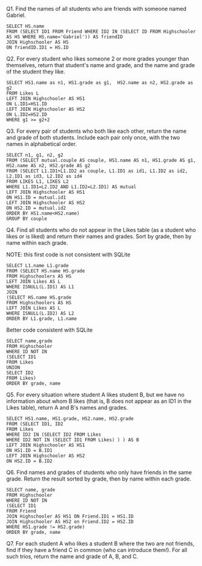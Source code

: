 Q1. Find the names of all students who are friends with someone named Gabriel. 

    SELECT HS.name
    FROM (SELECT ID1 FROM Friend WHERE ID2 IN (SELECT ID FROM Highschooler AS HS WHERE HS.name='Gabriel')) AS friendID
    JOIN Highschooler AS HS
    ON friendID.ID1 = HS.ID

Q2. For every student who likes someone 2 or more grades younger than themselves, return that student's name and grade, and the name and grade of the student they like. 

    SELECT HS1.name as n1, HS1.grade as g1,  HS2.name as n2, HS2.grade as g2
    FROM Likes L
    LEFT JOIN Highschooler AS HS1
    ON L.ID1=HS1.ID
    LEFT JOIN Highschooler AS HS2
    ON L.ID2=HS2.ID
    WHERE g1 >= g2+2

Q3. For every pair of students who both like each other, return the name and grade of both students. Include each pair only once, with the two names in alphabetical order. 

    SELECT n1, g1, n2, g2
    FROM (SELECT mutual.couple AS couple, HS1.name AS n1, HS1.grade AS g1, HS2.name AS n2, HS2.grade AS g2
    FROM (SELECT L1.ID1+L1.ID2 as couple, L1.ID1 as id1, L1.ID2 as id2, L2.ID1 as id3, L2.ID2 as id4
    FROM LIKES L1, LIKES L2
    WHERE L1.ID1=L2.ID2 AND L1.ID2=L2.ID1) AS mutual
    LEFT JOIN Highschooler AS HS1
    ON HS1.ID = mutual.id1
    LEFT JOIN Highschooler AS HS2
    ON HS2.ID = mutual.id2
    ORDER BY HS1.name<HS2.name)
    GROUP BY couple

Q4. Find all students who do not appear in the Likes table (as a student who likes or is liked) and return their names and grades. Sort by grade, then by name within each grade. 

NOTE: this first code is not consistent with SQLite

    SELECT L1.name L1.grade
    FROM (SELECT HS.name HS.grade
    FROM Highschoolers AS HS
    LEFT JOIN Likes AS L
    WHERE ISNULL(L.ID1) AS L1
    JOIN
    (SELECT HS.name HS.grade
    FROM Highschoolers AS HS
    LEFT JOIN Likes AS L
    WHERE ISNULL(L.ID2) AS L2
    ORDER BY L1.grade, L1.name

Better code consistent with SQLite

    SELECT name,grade 
    FROM Highschooler 
    WHERE ID NOT IN
    (SELECT ID1 
    FROM Likes 
    UNION 
    SELECT ID2 
    FROM Likes) 
    ORDER BY grade, name

Q5. For every situation where student A likes student B, but we have no information about whom B likes (that is, B does not appear as an ID1 in the Likes table), return A and B's names and grades. 

    SELECT HS1.name, HS1.grade, HS2.name, HS2.grade
    FROM (SELECT ID1, ID2 
    FROM Likes
    WHERE ID2 IN (SELECT ID2 FROM Likes
    WHERE ID2 NOT IN (SELECT ID1 FROM Likes) ) ) AS B
    LEFT JOIN Highschooler AS HS1
    ON HS1.ID = B.ID1
    LEFT JOIN Highschooler AS HS2
    ON HS2.ID = B.ID2 

Q6. Find names and grades of students who only have friends in the same grade. Return the result sorted by grade, then by name within each grade. 

    SELECT name, grade
    FROM Highschooler
    WHERE ID NOT IN
    (SELECT ID1
    FROM Friend 
    JOIN Highschooler AS HS1 ON Friend.ID1 = HS1.ID
    JOIN Highschooler AS HS2 on Friend.ID2 = HS2.ID
    WHERE HS1.grade != HS2.grade)
    ORDER BY grade, name

Q7. For each student A who likes a student B where the two are not friends, find if they have a friend C in common (who can introduce them!). For all such trios, return the name and grade of A, B, and C. 

